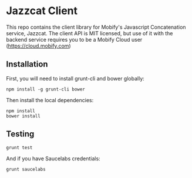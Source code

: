 # Jazzcat Client

This repo contains the client library for Mobify's Javascript Concatenation
service, Jazzcat. The client API is MIT licensed, but use of it with the
backend service requires you to be a Mobify Cloud user (https://cloud.mobify.com)

## Installation

First, you will need to install grunt-cli and bower globally:

    npm install -g grunt-cli bower

Then install the local dependencies:

    npm install
    bower install

## Testing

    grunt test

And if you have Saucelabs credentials:

    grunt saucelabs
